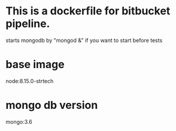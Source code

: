 # This is a dockerfile for bitbucket pipeline.
starts mongodb by "mongod &" if you want to start before tests

# base image
node:8.15.0-strtech

# mongo db version
mongo:3.6
